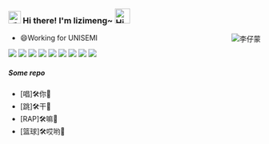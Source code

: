 <h3>
  <img src="https://media.giphy.com/media/hvRJCLFzcasrR4ia7z/giphy.gif" width="25" alt="手势">
  Hi there! I'm lizimeng~ 
  <img src="https://emojis.slackmojis.com/emojis/images/1588866973/8934/hellokittydance.gif?1588866973" alt="Hi" width="30" />
</h3>

<a href="[https://github.com/lizimeng996]">
  <div align="right" >
    <img align="right" src="https://count.getloli.com/get/@:lizimeng996?theme=rule34" alt="李仔蒙" />
  </div>
</a>

<!-- ======================================= -->

* 😄Working for UNISEMI

<!-- ======================================= -->

![](https://img.shields.io/badge/c%2B%2B-yellow?logo=cplusplus) ![](https://img.shields.io/badge/QT-4FC08D?logo=qt&labelColor=ffffff) ![](https://img.shields.io/badge/-Github_Actions-2088FF?style=flat-square&logo=github-actions&logoColor=white) ![](https://img.shields.io/badge/-Tampermonkey-black?style=flat-square&logo=Tampermonkey&labelColor=black&color=00485B) ![](https://img.shields.io/badge/-KaliLinux-white?style=flat-square&logo=KaliLinux&logoColor=white&color=blue) ![](https://img.shields.io/badge/-MySQL-white?style=flat-square&logo=MySQL&logoColor=white&color=fff&labelColor=4479A1) ![](https://img.shields.io/badge/-CodePen-white?style=flat-square&logo=CodePen&logoColor=white&color=000)  ![](https://img.shields.io/badge/-Docker-white?style=flat-square&logo=Docker&labelColor=2496ED&color=2496ED&logoColor=white) ![](https://img.shields.io/badge/-Bilibili-white?style=flat-square&logo=Bilibili&labelColor=00A1D6&logoColor=white)

<!-- ======================================= -->

##### Some repo 

* [唱]🛠️你🧰
* [跳]🛠️干🧰 
* [RAP]🛠️嘛🧰 
* [篮球]🛠️哎哟🧰

